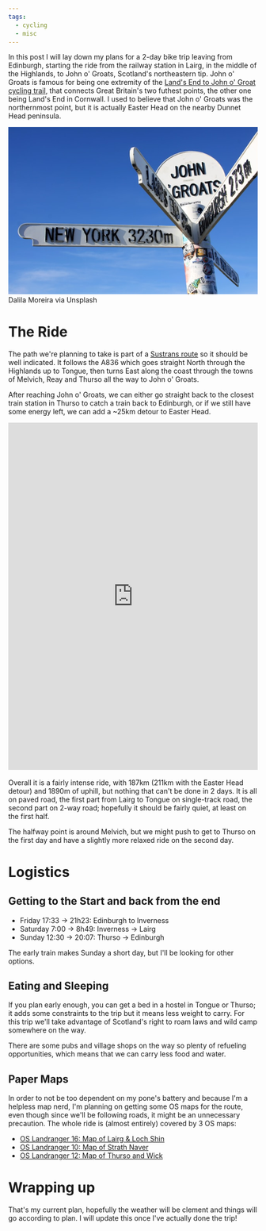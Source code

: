 ```yaml
---
tags:
  - cycling
  - misc
---
```

In this post I will lay down my plans for a 2-day bike trip leaving from Edinburgh, starting the ride from the railway station in Lairg, in the middle of the Highlands, to John o' Groats, Scotland's northeastern tip. John o' Groats is famous for being one extremity of the [Land's End to John o' Groat cycling trail](https://www.sustrans.org.uk/national-cycle-network/lands-end-to-john-ogroats-lejog/), that connects Great Britain's two futhest points, the other one being Land's End in Cornwall. I used to believe that John o' Groats was the northernmost point, but it is actually Easter Head on the nearby Dunnet Head peninsula.

![](assets/images/dalila-moreira-john-o-groats.jpg)
Dalila Moreira via Unsplash
# The Ride
The path we're planning to take is part of a [Sustrans route](https://www.sustrans.org.uk/national-cycle-network/lands-end-to-john-ogroats-lejog/) so it should be well indicated. It follows the A836 which goes straight North through the Highlands up to Tongue, then turns East along the coast through the towns of Melvich, Reay and Thurso all the way to John o' Groats.

After reaching John o' Groats, we can either go straight back to the closest train station in Thurso to catch a train back to Edinburgh, or if we still have some energy left, we can add a ~25km detour to Easter Head.

<iframe src="https://www.komoot.com/tour/1427260852/embed?share_token=aVkve3yrEGI4PE9gxVIjH470cy77ZgMPI84Srm8BywnzXspZhx&profile=1" width="100%" height="700" frameborder="0" scrolling="no"></iframe>

Overall it is a fairly intense ride, with 187km (211km with the Easter Head detour) and 1890m of uphill, but nothing that can't be done in 2 days. It is all on paved road, the first part from Lairg to Tongue on single-track road, the second part on 2-way road; hopefully it should be fairly quiet, at least on the first half.

The halfway point is around Melvich, but we might push to get to Thurso on the first day and have a slightly more relaxed ride on the second day.

# Logistics
## Getting to the Start and back from the end
* Friday 17:33 -> 21h23: Edinburgh to Inverness
* Saturday 7:00 -> 8h49: Inverness -> Lairg
* Sunday 12:30 -> 20:07: Thurso -> Edinburgh

The early train makes Sunday a short day, but I'll be looking for other options. 
## Eating and Sleeping
If you plan early enough, you can get a bed in a hostel in Tongue or Thurso; it adds some constraints to the trip but it means less weight to carry.
For this trip we'll take advantage of Scotland's right to roam laws and wild camp somewhere on the way.

There are some pubs and village shops on the way so plenty of refueling opportunities, which means that we can carry less food and water. 

## Paper Maps
In order to not be too dependent on my pone's battery and because I'm a helpless map nerd, I'm planning on getting some OS maps for the route, even though since we'll be following roads, it might be an unnecessary precaution. The whole ride is (almost entirely) covered by 3 OS maps:
* [OS Landranger 16: Map of Lairg & Loch Shin](https://shop.ordnancesurvey.co.uk/map-of-lairg-loch-shin/)
* [OS Landranger 10: Map of Strath Naver](https://shop.ordnancesurvey.co.uk/map-of-strath-naver/)
* [OS Landranger 12: Map of Thurso and Wick](https://shop.ordnancesurvey.co.uk/map-of-thurso-wick/)

# Wrapping up
That's my current plan, hopefully the weather will be clement and things will go according to plan. I will update this once I've actually done the trip!
